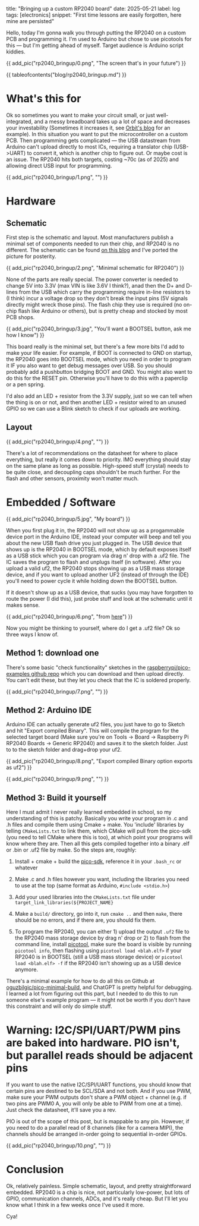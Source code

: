 title: "Bringing up a custom RP2040 board"
date: 2025-05-21
label: log
tags: [electronics]
snippet: "First time lessons are easily forgotten, here mine are persisted"

Hello, today I'm gonna walk you through putting the RP2040 on a custom PCB and programming it. I'm used to Arduino but chose to use picotools for this — but I'm getting ahead of myself. Target audience is Arduino script kiddies. 

{{ add_pic("rp2040_bringup/0.png", "The screen that's in your future") }}

{{ tableofcontents("blog/rp2040_bringup.md") }}

# What's this for

Ok so sometimes you want to make your circuit small, or just well-integrated, and a messy breadboard takes up a lot of space and decreases your investability (Sometimes it increases it, see [Orbit's blog](https://orbit.engineering/) for an example). In this situation you want to put the microcontroller on a custom PCB. Then programming gets complicated — the USB datastream from Arduino can't upload directly to most ICs, requiring a translator chip (USB->UART) to convert it, which is another chip to figure out. Or maybe cost is an issue. The RP2040 hits both targets, costing ~70c (as of 2025) and allowing direct USB input for programming. 

{{ add_pic("rp2040_bringup/1.png", "") }}

# Hardware

## Schematic

First step is the schematic and layout. Most manufacturers publish a minimal set of components needed to run their chip, and RP2040 is no different. The schematic can be found [on this blog](http://www.technoblogy.com/show?3U75) and I've ported the picture for posterity. 

{{ add_pic("rp2040_bringup/2.png", "Minimal schematic for RP2040") }}

None of the parts are really special. The power converter is needed to change 5V into 3.3V (max VIN is like 3.6V I think?), anad then the D+ and D- lines from the USB which carry the programming require in-line resistors to (I think) incur a voltage drop so they don't break the input pins (5V signals directly might wreck those pins). The flash chip they use is required (no on-chip flash like Arduino or others), but is pretty cheap and stocked by most PCB shops. 

{{ add_pic("rp2040_bringup/3.jpg", "You'll want a BOOTSEL button, ask me how I know") }}

This board really is the minimal set, but there's a few more bits I'd add to make your life easier. For example, if BOOT is connected to GND on startup, the RP2040 goes into BOOTSEL mode, which you need in order to program it IF you also want to get debug messages over USB. So you should probably add a pushbutton bridging BOOT and GND. You might also want to do this for the RESET pin. Otherwise you'll have to do this with a paperclip or a pen spring.

I'd also add an LED + resistor from the 3.3V supply, just so we can tell when the thing is on or not, and then another LED + resistor wired to an unused GPIO so we can use a Blink sketch to check if our uploads are working.

## Layout

{{ add_pic("rp2040_bringup/4.png", "") }}

There's a lot of recommendations on the datasheet for where to place everything, but really it comes down to priority. IMO everything should stay on the same plane as long as possible. High-speed stuff (crystal) needs to be quite close, and decoupling caps shouldn't be much further. For the flash and other sensors, proximity won't matter much.

# Embedded / Software

{{ add_pic("rp2040_bringup/5.jpg", "My board") }}

When you first plug it in, the RP2040 will not show up as a progammable device port in the Arduino IDE, instead your computer will beep and tell you about the new USB flash drive you just plugged in. The USB device that shows up is the RP2040 in BOOTSEL mode, which by default exposes itself as a USB stick which you can program via drag n' drop with a .uf2 file. The IC saves the program to flash and unplugs itself (in software). After you upload a valid uf2, the RP2040 stops showing up as a USB mass storage device, and if you want to upload another UF2 (instead of through the IDE) you'll need to power cycle it while holding down the BOOTSEL button. 

If it doesn't show up as a USB device, that sucks (you may have forgotten to route the power (I did this), just probe stuff and look at the schematic until it makes sense. 

{{ add_pic("rp2040_bringup/6.png", "from [here](https://th.cytron.io/tutorial/setting-up-maker-uno-rp2040-arduino)") }}

Now you might be thinking to yourself, where do I get a .uf2 file? Ok so three ways I know of. 

## Method 1: download one

There's some basic "check functionality" sketches in the [raspberrypi/pico-examples github repo](https://github.com/raspberrypi/pico-examples) which you can download and then upload directly. You can't edit these, but they let you check that the IC is soldered properly. 

{{ add_pic("rp2040_bringup/7.png", "") }}

## Method 2: Arduino IDE

Arduino IDE can actually generate uf2 files, you just have to go to Sketch and hit "Export compiled Binary". This will compile the program for the selected target board (Make sure you're on Tools -> Board -> Raspberry Pi RP2040 Boards -> Generic RP2040) and saves it to the sketch folder. Just to to the sketch folder and drag+drop your uf2. 

{{ add_pic("rp2040_bringup/8.png", "Export compiled Binary option exports as uf2") }}

{{ add_pic("rp2040_bringup/9.png", "") }}

## Method 3: Build it yourself

Here I must admit I never really learned embedded in school, so my understanding of this is patchy. Basically you write your program in .c and .h files and compile them using Cmake + make. You 'include' libraries by telling `CMakeLists.txt` to link them, which CMake will pull from the pico-sdk (you need to tell CMake where this is too), at which point your programs will know where they are. Then all this gets compiled together into a binary .elf or .bin or .uf2 file by make. So the steps are, roughly:

1. Install + cmake + build the [pico-sdk](https://github.com/raspberrypi/pico-sdk), reference it in your `.bash_rc` or whatever

2. Make .c and .h files however you want, including the libraries you need to use at the top (same format as Arduino, `#include <stdio.h>`)

3. Add your used libraries into the `CMakeLists.txt` file under `target_link_libraries(${PROJECT_NAME}`

4. Make a `build/` directory, go into it, run `cmake ..` and then `make`, there should be no errors, and if there are, you should fix them.

5. To program the RP2040, you can either 1) upload the output `.uf2` file to the RP2040 mass storage device by drag n' drop or 2) to flash from the command line, install [picotool](https://github.com/raspberrypi/picotool), make sure the board is visible by running `picotool info`, then flashing using `picotool load <blah.elf>` if your RP2040 is in BOOTSEL (still a USB mass storage device) or `picotool load <blah.elf> -f` if the RP2040 isn't showing up as a USB device anymore. 

There's a minimal example for how to do all this on Github at [oguzbilgic/pico-minimal-build](https://github.com/oguzbilgic/pico-minimal-build/tree/master), and ChatGPT is pretty helpful for debugging. I learned a lot from figuring out this part, but I needed to do this to run someone else's example program — it might not be worth if you don't have this constraint and will only do simple stuff. 

# Warning: I2C/SPI/UART/PWM pins are baked into hardware. PIO isn't, but parallel reads should be adjacent pins

If you want to use the native I2C/SPI/UART functions, you should know that certain pins are destined to be SCL/SDA and not both. And if you use PWM, make sure your PWM outputs don't share a PWM object + channel (e.g. if two pins are PWM0 A, you will only be able to PWM from one at a time). Just check the datasheet, it'll save you a rev.

PIO is out of the scope of this post, but is mappable to any pin. However, if you need to do a parallel read of 8 channels (like for a camera MIPI), the channels should be arranged in-order going to sequential in-order GPIOs. 

{{ add_pic("rp2040_bringup/10.png", "") }}

# Conclusion

Ok, relatively painless. Simple schematic, layout, and pretty straightforward embedded. RP2040 is a chip is nice, not particularly low-power, but lots of GPIO, communication channels, ADCs, and it's really cheap. But I'll let you know what I think in a few weeks once I've used it more. 

Cya!
